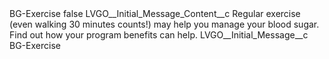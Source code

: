 <?xml version="1.0" encoding="UTF-8"?>
<CustomMetadata xmlns="http://soap.sforce.com/2006/04/metadata" xmlns:xsi="http://www.w3.org/2001/XMLSchema-instance" xmlns:xsd="http://www.w3.org/2001/XMLSchema">
    <label>BG-Exercise</label>
    <protected>false</protected>
    <values>
        <field>LVGO__Initial_Message_Content__c</field>
        <value xsi:type="xsd:string">Regular exercise (even walking 30 minutes counts!) may help you manage your blood sugar. Find out how your program benefits can help.</value>
    </values>
    <values>
        <field>LVGO__Initial_Message__c</field>
        <value xsi:type="xsd:string">BG-Exercise</value>
    </values>
</CustomMetadata>
